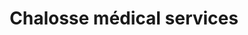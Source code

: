 ---
title: "Chalosse médical services"
url: /hagetmau/chalosse-medical-services/
shop: approvisionnement médical
---